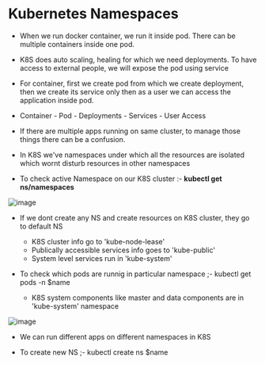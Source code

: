 # Kubernetes Namespaces

- When we run docker container, we run it inside pod. There can be multiple containers inside one pod.
- K8S does auto scaling, healing for which we need deployments. To have access to external people, we will expose the pod using service
- For container, first we create pod from which we create deployment, then we create its service only then as a user we can access the application inside pod.

- Container - Pod - Deployments - Services - User Access

- If there are multiple apps running on same cluster, to manage those things there can be a confusion.

- In K8S we've namespaces under which all the resources are isolated which wornt disturb resources in other namespaces

- To check active Namespace on our K8S cluster :- **kubectl get ns/namespaces**

![image](https://github.com/user-attachments/assets/81b0319d-ca9d-4d88-9614-48d6ee5429ec)

- If we dont create any NS and create resources on K8S cluster, they go to default NS
  - K8S cluster info go to 'kube-node-lease'
  - Publically accessible services info goes to 'kube-public'
  - System level services run in 'kube-system'
 
- To check which pods are runnig in particular namespace ;- kubectl get pods -n $name
  - K8S system components like master and data components are in 'kube-system' namespace

![image](https://github.com/user-attachments/assets/9a9fdfce-73aa-49a6-920c-132ede285fc7)

- We can run different apps on different namespaces in K8S

- To create new NS ;- kubectl create ns $name
